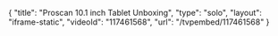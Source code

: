{
    "title": "Proscan 10.1 inch Tablet Unboxing",
    "type": "solo",
    "layout": "iframe-static",
    "videoId": "117461568",
    "url": "\/tvpembed\/117461568"
}